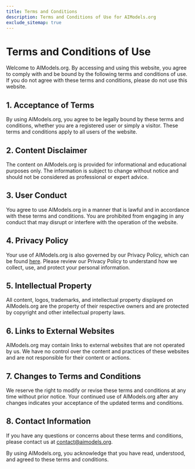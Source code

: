 ```yaml
---
title: Terms and Conditions
description: Terms and Conditions of Use for AIModels.org
exclude_sitemap: true
---
```


# Terms and Conditions of Use

Welcome to AIModels.org. By accessing and using this website, you agree to comply with and be bound by the following terms and conditions of use. If you do not agree with these terms and conditions, please do not use this website.

## 1. Acceptance of Terms

By using AIModels.org, you agree to be legally bound by these terms and conditions, whether you are a registered user or simply a visitor. These terms and conditions apply to all users of the website.

## 2. Content Disclaimer

The content on AIModels.org is provided for informational and educational purposes only. The information is subject to change without notice and should not be considered as professional or expert advice.

## 3. User Conduct

You agree to use AIModels.org in a manner that is lawful and in accordance with these terms and conditions. You are prohibited from engaging in any conduct that may disrupt or interfere with the operation of the website.

## 4. Privacy Policy

Your use of AIModels.org is also governed by our Privacy Policy, which can be found [here](/privacy-policy). Please review our Privacy Policy to understand how we collect, use, and protect your personal information.

## 5. Intellectual Property

All content, logos, trademarks, and intellectual property displayed on AIModels.org are the property of their respective owners and are protected by copyright and other intellectual property laws.

## 6. Links to External Websites

AIModels.org may contain links to external websites that are not operated by us. We have no control over the content and practices of these websites and are not responsible for their content or actions.

## 7. Changes to Terms and Conditions

We reserve the right to modify or revise these terms and conditions at any time without prior notice. Your continued use of AIModels.org after any changes indicates your acceptance of the updated terms and conditions.

## 8. Contact Information

If you have any questions or concerns about these terms and conditions, please contact us at [contact@aimodels.org](mailto:contact@aimodels.org).

By using AIModels.org, you acknowledge that you have read, understood, and agreed to these terms and conditions.
